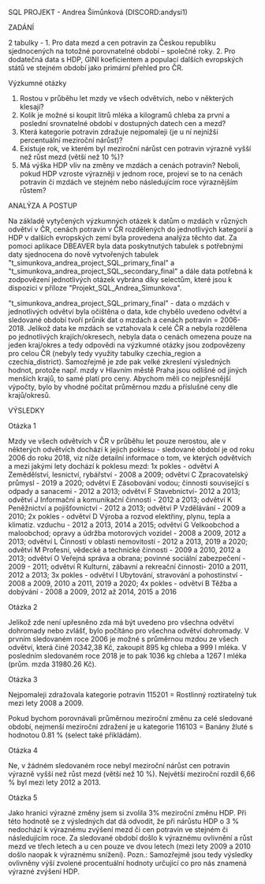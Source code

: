 SQL PROJEKT - Andrea Šimůnková (DISCORD:andysi1)


ZADÁNÍ

2 tabulky - 1. Pro data mezd a cen potravin za Českou republiku sjednocených na totožné porovnatelné období – společné roky. 2. Pro dodatečná data s HDP, GINI koeficientem 
a populací dalších evropských států ve stejném období jako primární přehled pro ČR.

Výzkumné otázky
1. Rostou v průběhu let mzdy ve všech odvětvích, nebo v některých klesají?
2. Kolik je možné si koupit litrů mléka a kilogramů chleba za první a poslední srovnatelné období v dostupných datech cen a mezd?
3. Která kategorie potravin zdražuje nejpomaleji (je u ní nejnižší percentuální meziroční nárůst)?
4. Existuje rok, ve kterém byl meziroční nárůst cen potravin výrazně vyšší než růst mezd (větší než 10 %)?
5. Má výška HDP vliv na změny ve mzdách a cenách potravin? Neboli, pokud HDP vzroste výrazněji v jednom roce, projeví se to na cenách potravin či mzdách ve stejném nebo následujícím roce výraznějším růstem?


ANALÝZA A POSTUP

 Na základě vytyčených výzkumných otázek k datům o mzdách v různých odvětví v ČR, cenách potravin v ČR rozdělených do jednotlivých kategorií a HDP v dalších evropských zemí byla provedena analýza těchto dat. Za pomoci aplikace DBEAVER byla data poskytnutých tabulek s potřebnými daty sjednocena do nově vytvořených tabulek "t_simunkova_andrea_project_SQL_primary_final" a "t_simunkova_andrea_project_SQL_secondary_final" a dále data potřebná k zodpovězení jednotlivých otázek vybrána díky selectům, které jsou k dispozici v příloze "Projekt_SQL_Andrea_Simunkova".

 "t_simunkova_andrea_project_SQL_primary_final" - data o mzdách v jednotlivých odvětví byla očištěna o data, kde chybělo uvedeno odvětví a sledované období tvoří průnik dat o mzdách a cenách potravin = 2006-2018. Jelikož data ke mzdách se vztahovala k celé ČR a nebyla rozdělena po jednotlivých krajích/okresech, nebyla data o cenách omezena pouze na jeden kraj/okres a tedy odpovědi na výzkumné otázky jsou zodpovězeny pro celou ČR (nebyly tedy využity tabulky czechia_region a czechia_district). Samozřejmě je zde pak velké zkreslení výsledných hodnot, protože např. mzdy v Hlavním městě Praha jsou odlišné od jiných menších krajů, to samé platí pro ceny. Abychom měli co nejpřesnější výpočty, bylo by vhodné počítat průměrnou mzdu a příslušné ceny dle krajů/okresů. 


VÝSLEDKY


Otázka 1

 Mzdy ve všech odvětvích v ČR v průběhu let pouze nerostou, ale v některých odvětvích dochází k jejich poklesu - sledované období je od roku 2006 do roku 2018, viz níže detailní informace o tom, ve kterých odvětvích a mezi jakými lety dochází k poklesu mezd:
    1x pokles - odvětví A Zemědělství, lesnictví, rybářství - 2008 a 2009;
                odvětví C Zpracovatelský průmysl - 2019 a 2020;
                odvětví E Zásobování vodou; činnosti související s odpady a sanacemi - 2012 a 2013;
                odvětví F Stavebnictví- 2012 a 2013;
                odvětví J Informační a komunikační činnosti - 2012 a 2013; 
                odvětví K Peněžnictví a pojišťovnictví - 2012 a 2013;
                odvětví P Vzdělávání - 2009 a 2010;
    2x pokles - odvětví D Výroba a rozvod elektřiny, plynu, tepla a klimatiz. vzduchu - 2012 a 2013, 2014 a 2015; 
                odvětví G Velkoobchod a maloobchod; opravy a údržba motorových vozidel - 2008 a 2009, 2012 a 2013; 
                odvětví L Činnosti v oblasti nemovitostí - 2012 a 2013, 2019 a 2020; 
                odvětví M Profesní, vědecké a technické činnosti - 2009 a 2010, 2012 a 2013;
                odvětví O Veřejná správa a obrana; povinné sociální zabezpečení - 2009 - 2011; 
                odvětví R Kulturní, zábavní a rekreační činnosti- 2010 a 2011, 2012 a 2013;
    3x pokles - odvětví I Ubytování, stravování a pohostinství - 2008 a 2009, 2010 a 2011, 2019 a 2020; 
    4x pokles - odvětví B Těžba a dobývání - 2008 a 2009, 2012 až 2014, 2015 a 2016

Otázka 2

Jelikož zde není upřesněno zda má být uvedeno pro všechna odvětví dohromady nebo zvlášť, bylo počítáno pro všechna odvětví dohromady. V prvním sledovaném roce 2006 je možné s průměrnou mzdou ze všech odvětví, která činé 20342,38 Kč, zakoupit 895 kg chleba a 999 l mléka. V posledním sledovaném roce 2018 je to pak 1036 kg chleba a 1267 l mléka (prům. mzda 31980.26 Kč).


Otázka 3

Nejpomaleji zdražovala kategorie potravin 115201 = Rostlinný roztíratelný tuk mezi lety 2008 a 2009.

Pokud bychom porovnávali průměrnou meziroční změnu za celé sledované období, nejmenší meziroční zdražení je u kategorie 116103 = Banány žluté s hodnotou 0.81 % (select také přikládám).

Otázka 4

 Ne, v žádném sledovaném roce nebyl meziroční nárůst cen potravin výrazně vyšší než růst mezd (větší než 10 %). Největší meziroční rozdíl 6,66 % byl mezi lety 2012 a 2013.

Otázka 5

 Jako hranici výrazné změny jsem si zvolila 3% meziroční změnu HDP. Při této hodnotě se z výsledných dat dá odvodit, že při nárůstu HDP o 3 % nedochází k výraznému zvýšení mezd či cen potravin ve stejném či následujícím roce. Za sledované období došlo k výraznému ovlivnění a růst mezd ve třech letech a u cen pouze ve dvou letech (mezi lety 2009 a 2010 došlo naopak k výraznému snížení). Pozn.: Samozřejmě jsou tedy výsledky ovlivněny výší zvolené procentuální hodnoty určující co pro nás znamená výrazné zvýšení HDP.


